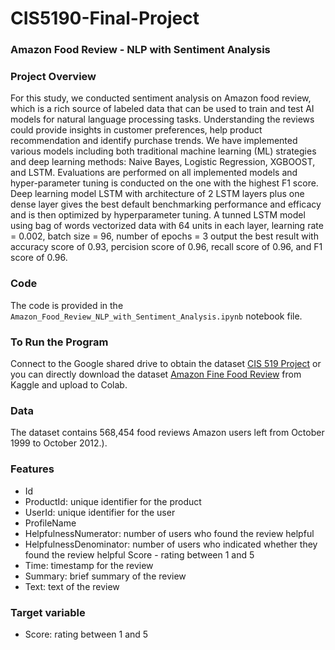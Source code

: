 # CIS5190-Final-Project
### Amazon Food Review - NLP with Sentiment Analysis

### Project Overview

For this study, we conducted sentiment analysis on Amazon food review, which is a rich source of labeled data that can be used to train and test AI models for natural language processing tasks. Understanding the reviews could provide insights in customer preferences, help product recommendation and identify purchase trends. We have implemented various models including both traditional machine learning (ML) strategies and deep learning methods: Naive Bayes, Logistic Regression, XGBOOST, and LSTM. Evaluations are performed on all implemented models and hyper-parameter tuning is conducted on the one with the highest F1 score. Deep learning model LSTM with architecture of 2 LSTM layers plus one dense layer gives the best default benchmarking performance and efficacy and is then optimized by hyperparameter tuning. A tunned LSTM model using bag of words vectorized data with 64 units in each layer, learning rate = 0.002, batch size = 96, number of epochs = 3 output the best result with accuracy score of 0.93, percision score of 0.96, recall score of 0.96, and F1 score of 0.96.

### Code

The code is provided in the `Amazon_Food_Review_NLP_with_Sentiment_Analysis.ipynb` notebook file.

### To Run the Program
Connect to the Google shared drive to obtain the dataset [CIS 519 Project](https://drive.google.com/file/d/1oIclraonEC5SH5NbUXlDyTBLOsz2v5Fh/view?usp=share_link)
or you can directly download the dataset [Amazon Fine Food Review](https://www.kaggle.com/snap/amazon-fine-food-reviews) from Kaggle and upload to Colab.

### Data

The dataset contains 568,454 food reviews Amazon users left from October 1999 to October 2012.).

### Features

* Id
* ProductId: unique identifier for the product
* UserId: unique identifier for the user
* ProfileName
* HelpfulnessNumerator: number of users who found the review helpful
* HelpfulnessDenominator: number of users who indicated whether they found the review helpful Score - rating between 1 and 5
* Time: timestamp for the review
* Summary: brief summary of the review
* Text: text of the review

### Target variable
* Score: rating between 1 and 5
